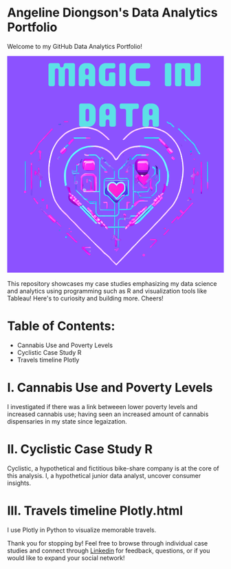 # Angeline Diongson's Data Analytics Portfolio 

Welcome to my GitHub Data Analytics Portfolio! 

![Angy's Portfolio](adiongson-portfolio)


This repository showcases my case studies emphasizing my data science and analytics using programming such as R and visualization tools like Tableau! Here's to curiosity and building more. Cheers!


# Table of Contents:
 - Cannabis Use and Poverty Levels
 - Cyclistic Case Study R
 - Travels timeline Plotly

# I. Cannabis Use and Poverty Levels
 I investigated if there was a link betweeen lower poverty levels and increased cannabis use; having seen an increased amount of cannabis dispensaries in my state since legaization.
 
# II. Cyclistic Case Study R
  Cyclistic, a hypothetical and fictitious bike-share company is at the core of this analysis. I, a hypothetical junior data analyst, uncover consumer insights.

# III. Travels timeline Plotly.html
I use Plotly in Python to visualize memorable travels.

Thank you for stopping by! Feel free to browse through individual case studies and connect through  [Linkedin](https://www.linkedin.com/in/angeline-diongson-6190821a6/) for feedback, questions, or if you would like to expand your social network!
